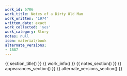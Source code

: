 ```yaml
---
work_id: 5706
work_title: Notes of a Dirty Old Man
work_written: '1974'
written_date: exact
work_collected: 'yes'
work_category: Story
notes: null
icon: material/book
alternate_versions:
- 1887
---
```


{{ section_title() }}
{{ work_info() }}
{{ notes_section() }}
{{ appearances_section() }}
{{ alternate_versions_section() }}